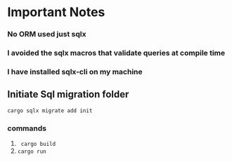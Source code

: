 
# Important Notes
### No ORM used just sqlx
### I avoided the sqlx macros that validate queries at compile time
### I have  installed sqlx-cli on my machine

## Initiate Sql migration folder
 ```cargo sqlx migrate add init```
### commands
1. ``` cargo build```
2. ``` cargo run ```
